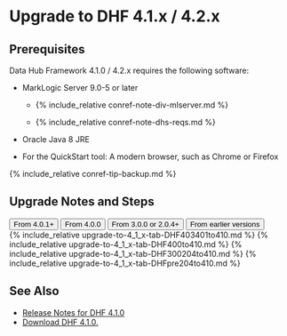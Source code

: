 # Upgrade to DHF 4.1.x / 4.2.x

## Prerequisites

Data Hub Framework 4.1.0 / 4.2.x requires the following software:

- MarkLogic Server 9.0-5 or later

  - {% include_relative conref-note-div-mlserver.md %}

  - {% include_relative conref-note-dhs-reqs.md %}

- Oracle Java 8 JRE

- For the QuickStart tool: A modern browser, such as Chrome or Firefox

{% include_relative conref-tip-backup.md %}


## Upgrade Notes and Steps

<!-- Tab links -->
<div class="tab">
  <button class="tablinks" onclick="openTab(event, 'DHF403401to410')" id="defaultOpen">From 4.0.1+</button>
  <button class="tablinks" onclick="openTab(event, 'DHF400to410')">From 4.0.0</button>
  <button class="tablinks" onclick="openTab(event, 'DHF300204to410')">From 3.0.0 or 2.0.4+</button>
  <button class="tablinks" onclick="openTab(event, 'DHFpre204to410')">From earlier versions</button>
</div>
<!-- Tab content -->
{% include_relative upgrade-to-4_1_x-tab-DHF403401to410.md %}
{% include_relative upgrade-to-4_1_x-tab-DHF400to410.md %}
{% include_relative upgrade-to-4_1_x-tab-DHF300204to410.md %}
{% include_relative upgrade-to-4_1_x-tab-DHFpre204to410.md %}


## See Also
- [Release Notes for DHF 4.1.0]({{site.baseurl}}/release-notes/release-notes-4_1_x/)
- [Download DHF 4.1.0.](https://github.com/marklogic/marklogic-data-hub/releases/tag/4.1.0)
